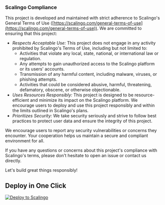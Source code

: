 ### Scalingo Compliance

This project is developed and maintained with strict adherence to Scalingo's General Terms of Use ([https://scalingo.com/general-terms-of-use](https://scalingo.com/general-terms-of-use)). We are committed to ensuring that this project:

- *Respects Acceptable Use:* This project does not engage in any activity prohibited by Scalingo's Terms of Use, including but not limited to:
    - Activities that violate any local, state, national, or international law or regulation.
    - Any attempts to gain unauthorized access to the Scalingo platform or its users' accounts.
    - Transmission of any harmful content, including malware, viruses, or phishing attempts.
    - Activities that could be considered abusive, harmful, threatening, defamatory, obscene, or otherwise objectionable.
- *Uses Resources Responsibly:* This project is designed to be resource-efficient and minimize its impact on the Scalingo platform. We encourage users to deploy and use this project responsibly and within the limits outlined in Scalingo's plans.
- *Prioritizes Security:* We take security seriously and strive to follow best practices to protect user data and ensure the integrity of this project. 

We encourage users to report any security vulnerabilities or concerns they encounter. Your cooperation helps us maintain a secure and compliant environment for all. 

If you have any questions or concerns about this project's compliance with Scalingo's terms, please don't hesitate to open an issue or contact us directly.

Let's build great things responsibly!

## Deploy in One Click

[![Deploy to Scalingo](https://cdn.scalingo.com/deploy/button.svg)](https://my.osc-fr1.scalingo.com/deploy?source=https://github.com/Repthon-Arabic/B)
